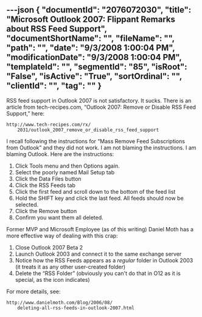 ---json
{
  "documentId": "2076072030",
  "title": "Microsoft Outlook 2007: Flippant Remarks about RSS Feed Support",
  "documentShortName": "",
  "fileName": "",
  "path": "",
  "date": "9/3/2008 1:00:04 PM",
  "modificationDate": "9/3/2008 1:00:04 PM",
  "templateId": "",
  "segmentId": "85",
  "isRoot": "False",
  "isActive": "True",
  "sortOrdinal": "",
  "clientId": "",
  "tag": ""
}
---

RSS feed support in Outlook 2007 is not satisfactory. It sucks. There is an article from tech-recipes.com, “Outlook 2007: Remove or Disable RSS Feed Support,” here:

    http://www.tech-recipes.com/rx/
        2031/outlook_2007_remove_or_disable_rss_feed_support

I recall following the instructions for “Mass Remove Feed Subscriptions from Outlook” and they did not work. I am not blaming the instructions. I am blaming Outlook. Here are the instructions:

1. Click Tools menu and then Options again.
2. Select the poorly named Mail Setup tab
3. Click the Data Files button
4. Click the RSS Feeds tab
5. Click the first feed and scroll down to the bottom of the feed list
6. Hold the SHIFT key and click the last feed. All feeds should now be selected.
7. Click the Remove button
8. Confirm you want them all deleted.

Former MVP and Microsoft Employee (as of this writing) Daniel Moth has a more effective way of dealing with this crap:

1. Close Outlook 2007 Beta 2
2. Launch Outlook 2003 and connect it to the same exchange server
3. Notice how the RSS Feeds appears as a *regular* folder in Outlook 2003 (it treats it as any other user-created folder)
4. Delete the “RSS Folder” (obviously you can't do that in O12 as it is special, as the icon indicates)

For more details, see:

    http://www.danielmoth.com/Blog/2006/08/
        deleting-all-rss-feeds-in-outlook-2007.html
